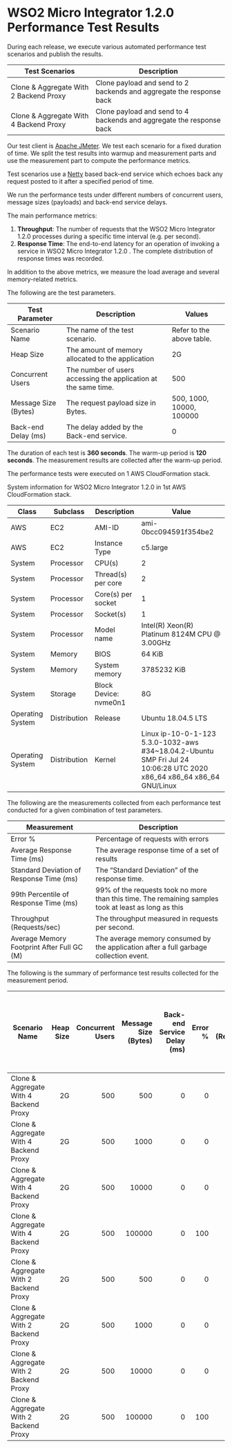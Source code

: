 # WSO2 Micro Integrator 1.2.0 Performance Test Results

During each release, we execute various automated performance test scenarios and publish the results.

| Test Scenarios | Description |
| --- | --- |
| Clone & Aggregate With 2 Backend Proxy | Clone payload and send to 2 backends and aggregate the response back |
| Clone & Aggregate With 4 Backend Proxy | Clone payload and send to 4 backends and aggregate the response back |

Our test client is [Apache JMeter](https://jmeter.apache.org/index.html). We test each scenario for a fixed duration of
time. We split the test results into warmup and measurement parts and use the measurement part to compute the
performance metrics.

Test scenarios use a [Netty](https://netty.io/) based back-end service which echoes back any request
posted to it after a specified period of time.

We run the performance tests under different numbers of concurrent users, message sizes (payloads) and back-end service
delays.

The main performance metrics:

1. **Throughput**: The number of requests that the WSO2 Micro Integrator 1.2.0 processes during a specific time interval (e.g. per second).
2. **Response Time**: The end-to-end latency for an operation of invoking a service in WSO2 Micro Integrator 1.2.0 . The complete distribution of response times was recorded.

In addition to the above metrics, we measure the load average and several memory-related metrics.

The following are the test parameters.

| Test Parameter | Description | Values |
| --- | --- | --- |
| Scenario Name | The name of the test scenario. | Refer to the above table. |
| Heap Size | The amount of memory allocated to the application | 2G |
| Concurrent Users | The number of users accessing the application at the same time. | 500 |
| Message Size (Bytes) | The request payload size in Bytes. | 500, 1000, 10000, 100000 |
| Back-end Delay (ms) | The delay added by the Back-end service. | 0 |

The duration of each test is **360 seconds**. The warm-up period is **120 seconds**.
The measurement results are collected after the warm-up period.

The performance tests were executed on 1 AWS CloudFormation stack.


System information for WSO2 Micro Integrator 1.2.0 in 1st AWS CloudFormation stack.

| Class | Subclass | Description | Value |
| --- | --- | --- | --- |
| AWS | EC2 | AMI-ID | ami-0bcc094591f354be2 |
| AWS | EC2 | Instance Type | c5.large |
| System | Processor | CPU(s) | 2 |
| System | Processor | Thread(s) per core | 2 |
| System | Processor | Core(s) per socket | 1 |
| System | Processor | Socket(s) | 1 |
| System | Processor | Model name | Intel(R) Xeon(R) Platinum 8124M CPU @ 3.00GHz |
| System | Memory | BIOS | 64 KiB |
| System | Memory | System memory | 3785232 KiB |
| System | Storage | Block Device: nvme0n1 | 8G |
| Operating System | Distribution | Release | Ubuntu 18.04.5 LTS |
| Operating System | Distribution | Kernel | Linux ip-10-0-1-123 5.3.0-1032-aws #34~18.04.2-Ubuntu SMP Fri Jul 24 10:06:28 UTC 2020 x86_64 x86_64 x86_64 GNU/Linux |


The following are the measurements collected from each performance test conducted for a given combination of
test parameters.

| Measurement | Description |
| --- | --- |
| Error % | Percentage of requests with errors |
| Average Response Time (ms) | The average response time of a set of results |
| Standard Deviation of Response Time (ms) | The “Standard Deviation” of the response time. |
| 99th Percentile of Response Time (ms) | 99% of the requests took no more than this time. The remaining samples took at least as long as this |
| Throughput (Requests/sec) | The throughput measured in requests per second. |
| Average Memory Footprint After Full GC (M) | The average memory consumed by the application after a full garbage collection event. |

The following is the summary of performance test results collected for the measurement period.

|  Scenario Name | Heap Size | Concurrent Users | Message Size (Bytes) | Back-end Service Delay (ms) | Error % | Throughput (Requests/sec) | Average Response Time (ms) | Standard Deviation of Response Time (ms) | 99th Percentile of Response Time (ms) | WSO2 Micro Integrator 1.2.0 GC Throughput (%) | Average WSO2 Micro Integrator 1.2.0 Memory Footprint After Full GC (M) |
|---|---:|---:|---:|---:|---:|---:|---:|---:|---:|---:|---:|
|  Clone & Aggregate With 4 Backend Proxy | 2G | 500 | 500 | 0 | 0 | 1192.8 | 418.84 | 170.14 | 851 | N/A | N/A |
|  Clone & Aggregate With 4 Backend Proxy | 2G | 500 | 1000 | 0 | 0 | 945.91 | 528.54 | 213.46 | 1103 | N/A | N/A |
|  Clone & Aggregate With 4 Backend Proxy | 2G | 500 | 10000 | 0 | 0 | 134.86 | 3678.02 | 1251.61 | 6431 | N/A | N/A |
|  Clone & Aggregate With 4 Backend Proxy | 2G | 500 | 100000 | 0 | 100 | 3.09 | 120064 | 0 | 120319 | N/A | N/A |
|  Clone & Aggregate With 2 Backend Proxy | 2G | 500 | 500 | 0 | 0 | 1303.12 | 383.6 | 180.35 | 807 | 89.12 | 221.872 |
|  Clone & Aggregate With 2 Backend Proxy | 2G | 500 | 1000 | 0 | 0 | 1065 | 468.99 | 188.23 | 999 | N/A | N/A |
|  Clone & Aggregate With 2 Backend Proxy | 2G | 500 | 10000 | 0 | 0 | 150.25 | 3307.42 | 1111.11 | 5823 | N/A | N/A |
|  Clone & Aggregate With 2 Backend Proxy | 2G | 500 | 100000 | 0 | 100 | 3.38 | 120060.42 | 149.23 | 120319 | N/A | N/A |
